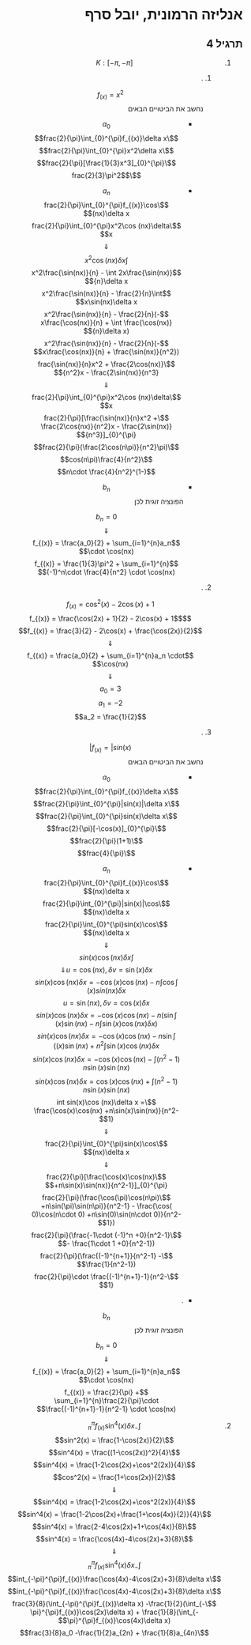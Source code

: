 <style>
    html {
        direction: rtl;
    }
    eqn, table, .katex {
        direction: ltr;
    }
</style>
# אנליזה הרמונית, יובל סרף
## תרגיל 4
1.
    $$K: [-\pi, -\pi]$$
    
    1. .

        $$f_{(x)} = x^2$$
        נחשב את הביטויים הבאים

        *
            $$a_0$$
            $$\frac{2}{\pi}\int_{0}^{\pi}f_{(x)}\delta x$$
            $$\frac{2}{\pi}\int_{0}^{\pi}x^2\delta x$$
            $$\frac{2}{\pi}[\frac{1}{3}x^3]_{0}^{\pi}$$
            $$\frac{2}{3}\pi^2$$
        *
            $$a_n$$
            $$\frac{2}{\pi}\int_{0}^{\pi}f_{(x)}\cos (nx)\delta x$$
            $$\frac{2}{\pi}\int_{0}^{\pi}x^2\cos (nx)\delta x$$
            $$\Downarrow$$
            $$\int x^2\cos (nx)\delta x$$
            $$x^2\frac{\sin(nx)}{n} - \int 2x\frac{\sin(nx)}{n}\delta x$$
            $$x^2\frac{\sin(nx)}{n} - \frac{2}{n}\int x\sin(nx)\delta x$$
            $$x^2\frac{\sin(nx)}{n} - \frac{2}{n}(-x\frac{\cos(nx)}{n} + \int \frac{\cos(nx)}{n}\delta x)$$
            $$x^2\frac{\sin(nx)}{n} - \frac{2}{n}(-x\frac{\cos(nx)}{n} + \frac{\sin(nx)}{n^2})$$
            $$\frac{\sin(nx)}{n}x^2 + \frac{2\cos(nx)}{n^2}x - \frac{2\sin(nx)}{n^3}$$
            $$\Downarrow$$
            $$\frac{2}{\pi}\int_{0}^{\pi}x^2\cos (nx)\delta x$$
            $$\frac{2}{\pi}[\frac{\sin(nx)}{n}x^2 + \frac{2\cos(nx)}{n^2}x - \frac{2\sin(nx)}{n^3}]_{0}^{\pi}$$
            $$\frac{2}{\pi}(\frac{2\cos(n\pi)}{n^2}\pi)$$
            $$\cos(n\pi)\frac{4}{n^2}$$
            $$(-1)^n\cdot \frac{4}{n^2}$$
        *
            $$b_n$$
            הפונציה זוגית לכן 

            $$b_n = 0$$
        $$\Downarrow$$
        $$f_{(x)} = \frac{a_0}{2} + \sum_{i=1}^{n}a_n \cdot \cos(nx)$$
        $$f_{(x)} = \frac{1}{3}\pi^2 + \sum_{i=1}^{n}(-1)^n\cdot \frac{4}{n^2} \cdot \cos(nx)$$
    2. .

        $$f_{(x)} = \cos^2 (x) - 2\cos(x) + 1$$
        $$f_{(x)} = \frac{\cos(2x) + 1}{2} - 2\cos(x) + 1$$
        $$f_{(x)} = \frac{3}{2} - 2\cos(x) + \frac{\cos(2x)}{2}$$
        $$\Downarrow$$
        $$f_{(x)} = \frac{a_0}{2} + \sum_{i=1}^{n}a_n \cdot \cos(nx)$$
        $$\Downarrow$$
        $$a_0 = 3$$
        $$a_1 = -2$$
        $$a_2 = \frac{1}{2}$$
    3. .

        $$f_{(x)} = |sin(x)|$$
        נחשב את הביטויים הבאים

        *
            $$a_0$$
            $$\frac{2}{\pi}\int_{0}^{\pi}f_{(x)}\delta x$$
            $$\frac{2}{\pi}\int_{0}^{\pi}|sin(x)|\delta x$$
            $$\frac{2}{\pi}\int_{0}^{\pi}sin(x)\delta x$$
            $$\frac{2}{\pi}[-\cos(x)]_{0}^{\pi}$$
            $$\frac{2}{\pi}(1+1)$$
            $$\frac{4}{\pi}$$
        *
            $$a_n$$
            $$\frac{2}{\pi}\int_{0}^{\pi}f_{(x)}\cos (nx)\delta x$$
            $$\frac{2}{\pi}\int_{0}^{\pi}|sin(x)|\cos (nx)\delta x$$
            $$\frac{2}{\pi}\int_{0}^{\pi}sin(x)\cos (nx)\delta x$$
            $$\Downarrow$$
            $$\int sin(x)\cos (nx)\delta x$$
            $$u = \cos(nx), \delta v= \sin(x)\delta x \Downarrow$$
            $$\int sin(x)\cos (nx)\delta x = -\cos(x)\cos(nx) - n\int \cos (x) sin(nx)\delta x$$
            $$u = \sin(nx), \delta v= \cos(x)\delta x$$
            $$\int sin(x)\cos (nx)\delta x = -\cos(x)\cos(nx) - n(\sin(x)\sin(nx) - n\int \sin(x)\cos(nx) \delta x)$$
            $$\int sin(x)\cos (nx)\delta x = -\cos(x)\cos(nx) -n\sin(x)\sin(nx) + n^2\int \sin(x)\cos(nx) \delta x)$$
            $$(1-n^2)\int sin(x)\cos (nx)\delta x = -\cos(x)\cos(nx) -n\sin(x)\sin(nx)$$
            $$(n^2-1)\int sin(x)\cos (nx)\delta x = \cos(x)\cos(nx) +n\sin(x)\sin(nx)$$
            $$\int sin(x)\cos (nx)\delta x = \frac{\cos(x)\cos(nx) +n\sin(x)\sin(nx)}{n^2-1}$$
            $$\Downarrow$$
            $$\frac{2}{\pi}\int_{0}^{\pi}sin(x)\cos (nx)\delta x$$
            $$\Downarrow$$
            $$\frac{2}{\pi}[\frac{\cos(x)\cos(nx) +n\sin(x)\sin(nx)}{n^2-1}]_{0}^{\pi}$$
            $$\frac{2}{\pi}(\frac{\cos(\pi)\cos(n\pi) +n\sin(\pi)\sin(n\pi)}{n^2-1} - \frac{\cos( 0)\cos(n\cdot 0) +n\sin(0)\sin(n\cdot 0)}{n^2-1})$$
            $$\frac{2}{\pi}(\frac{-1\cdot (-1)^n +0}{n^2-1} - \frac{1\cdot 1 +0}{n^2-1})$$
            $$\frac{2}{\pi}(\frac{(-1)^{n+1}}{n^2-1} - \frac{1}{n^2-1})$$
            $$\frac{2}{\pi}\cdot \frac{(-1)^{n+1}-1}{n^2-1}$$

        * .

            $$b_n$$
            הפונציה זוגית לכן 

            $$b_n = 0$$
        $$\Downarrow$$
        $$f_{(x)} = \frac{a_0}{2} + \sum_{i=1}^{n}a_n \cdot \cos(nx)$$
        $$f_{(x)} = \frac{2}{\pi} + \sum_{i=1}^{n}\frac{2}{\pi}\cdot \frac{(-1)^{n+1}-1}{n^2-1} \cdot \cos(nx)$$
2.
    $$\int_{-\pi}^{\pi}f_{(x)}\sin^4(x)\delta x$$
    $$\sin^2(x) = \frac{1-\cos(2x)}{2}$$
    $$\sin^4(x) = \frac{(1-\cos(2x))^2}{4}$$
    $$\sin^4(x) = \frac{1-2\cos(2x)+\cos^2(2x)}{4}$$
    $$\cos^2(x) = \frac{1+\cos(2x)}{2}$$
    $$\Downarrow$$
    $$\sin^4(x) = \frac{1-2\cos(2x)+\cos^2(2x)}{4}$$
    $$\sin^4(x) = \frac{1-2\cos(2x)+\frac{1+\cos(4x)}{2}}{4}$$
    $$\sin^4(x) = \frac{2-4\cos(2x)+1+\cos(4x)}{8}$$
    $$\sin^4(x) = \frac{\cos(4x)-4\cos(2x)+3}{8}$$
    $$\Downarrow$$
    $$\int_{-\pi}^{\pi}f_{(x)}\sin^4(x)\delta x$$
    $$\int_{-\pi}^{\pi}f_{(x)}\frac{\cos(4x)-4\cos(2x)+3}{8}\delta x$$
    $$\int_{-\pi}^{\pi}f_{(x)}\frac{\cos(4x)-4\cos(2x)+3}{8}\delta x$$
    $$\frac{3}{8}(\int_{-\pi}^{\pi}f_{(x)}\delta x) -\frac{1}{2}(\int_{-\pi}^{\pi}f_{(x)}\cos(2x)\delta x) + \frac{1}{8}(\int_{-\pi}^{\pi}f_{(x)}\cos(4x)\delta x)$$
    $$\frac{3}{8}a_0 -\frac{1}{2}a_{2n} + \frac{1}{8}a_{4n}$$